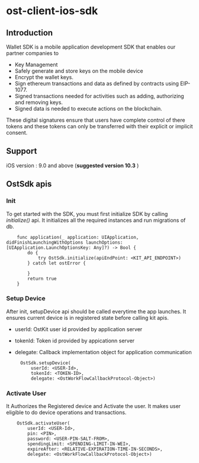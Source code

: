 # ost-client-ios-sdk

## Introduction

Wallet SDK is a mobile application development SDK that enables our partner companies to
- Key Management
- Safely generate and store keys on the mobile device
- Encrypt the wallet keys.
- Sign ethereum transactions and data as defined by contracts using EIP-1077.
- Signed transactions needed for activities such as adding, authorizing and removing keys.
- Signed data is needed to execute actions on the blockchain.


These digital signatures ensure that users have complete control of there tokens and these tokens can only be transferred with their explicit or implicit consent.
    
## Support

iOS version : 9.0 and above (**suggested version 10.3** )

## OstSdk apis

### Init

To get started with the SDK, you must first initialize SDK by calling _initialize()_ api.
It initializes all the required instances and run migrations of db. 
        
        func application(_ application: UIApplication, didFinishLaunchingWithOptions launchOptions: [UIApplication.LaunchOptionsKey: Any]?) -> Bool {
            do {
                try OstSdk.initialize(apiEndPoint: <KIT_API_ENDPOINT>)
            } catch let ostError {
            
            }
            return true
        }
    
### Setup Device

After init, setupDevice api should be called everytime the app launches.
It ensures current device is in registered state before calling kit apis.

- userId: OstKit user id provided by application server
- tokenId: Token id provided by appicationn server
- delegate: Callback implementation object for application communication 


        OstSdk.setupDevice(
            userId: <USER-Id>, 
            tokenId: <TOKEN-ID>, 
            delegate: <OstWorkFlowCallbackProtocol-Object>)
     
### Activate User

It Authorizes the Registered device and Activate the user.
It makes user eligible to do device operations and transactions.

        OstSdk.activateUser(
            userId: <USER-Id>,
            pin: <PIN>,
            password: <USER-PIN-SALT-FROM>,
            spendingLimit: <SPENDING-LIMIT-IN-WEI>,
            expireAfter: <RELATIVE-EXPIRATION-TIME-IN-SECONDS>,
            delegate: <OstWorkFlowCallbackProtocol-Object>)
            
            
###             
